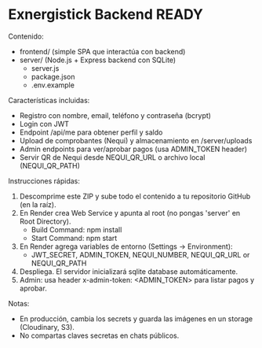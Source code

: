 Exnergistick Backend READY
=========================

Contenido:
- frontend/ (simple SPA que interactúa con backend)
- server/ (Node.js + Express backend con SQLite)
  - server.js
  - package.json
  - .env.example

Características incluidas:
- Registro con nombre, email, teléfono y contraseña (bcrypt)
- Login con JWT
- Endpoint /api/me para obtener perfil y saldo
- Upload de comprobantes (Nequi) y almacenamiento en /server/uploads
- Admin endpoints para ver/aprobar pagos (usa ADMIN_TOKEN header)
- Servir QR de Nequi desde NEQUI_QR_URL o archivo local (NEQUI_QR_PATH)

Instrucciones rápidas:
1) Descomprime este ZIP y sube todo el contenido a tu repositorio GitHub (en la raíz).
2) En Render crea Web Service y apunta al root (no pongas 'server' en Root Directory).
   - Build Command: npm install
   - Start Command: npm start
3) En Render agrega variables de entorno (Settings -> Environment):
   - JWT_SECRET, ADMIN_TOKEN, NEQUI_NUMBER, NEQUI_QR_URL or NEQUI_QR_PATH
4) Despliega. El servidor inicializará sqlite database automáticamente.
5) Admin: usa header x-admin-token: <ADMIN_TOKEN> para listar pagos y aprobar.

Notas:
- En producción, cambia los secrets y guarda las imágenes en un storage (Cloudinary, S3).
- No compartas claves secretas en chats públicos.
